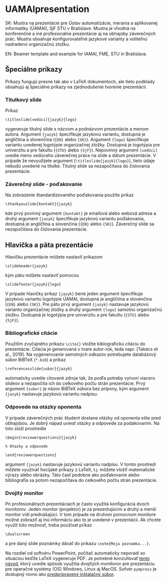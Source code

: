 # UAMAIpresentation

SK: Mustra na prezentácie pre Ústav automatizácie, merania a aplikovanej informatiky (ÚAMAI), SjF STU v Bratislave. Mustra je vhodná na konferenčné a iné profesionálne prezentácie aj na obhajoby záverečných prác. Mustra obsahuje konfigurovateľné jazykové varianty a voliteľnú nadradenú organizačnú zložku.

EN: Beamer template and example for IAMAI, FME, STU in Bratislava.


## Špeciálne príkazy

Príkazy fungujú presne tak ako v LaTeX dokumentoch, ale tieto podklady obsahujú aj špeciálne príkazy na zjednodušenie tvorenie prezentácií. 

### Titulkový slide

Príkaz
```
\titleslide[vedúci]{jazyk}{logo}
```
vygeneruje titulný slide s názvom a podnázvom prezentácie a menom autora. Argument `{jazyk}` špecifikuje jazykovú variantu, dostupná je angličtina a slovenčina (`{EN}` alebo `{SK}`). Argument `{logo}` špecifikuje variantu uvedenej logotýpie organizačnej zložky. Dostupná je logotýpia pre univerzitu a pre fakultu  (`{STU}` alebo `{SjF}`). Nepovinný argument `[vedúci]` uvedie meno vedúceho záverečnej práce na slide a dátum prezentácie. V prípade že nevyužijete argument (`\titleslide{jazyk}{logo}`), tieto údaje nebudú uvedené na titulke.  Titulný slide sa nezapočítava do číslovania prezentácie.

### Záverečný slide - poďakovanie

Na zobrazenie štandardizovaného poďakovania použite príkaz
```
\thankyouslide{kontakt}{jazyk}
```
kde prvý povinný argument `{kontakt}` je emailová alebo webová adresa a druhý argument `{jazyk}` špecifikuje jazykovú variantu poďakovania, dostupná je angličtina a slovenčina (`{EN}` alebo `{SK}`). Záverečný slide sa nezapočítava do číslovania prezentácie.

## Hlavička a päta prezentácie

Hlavičku prezentácie môžete nastaviť príkazom 
```
\slideheader{jazyk}
```
kým pätu môžete nastaviť pomocou 
```
\slidefooter{jazyk}{logo}   
```
V prípade hlavičky príkaz  `{jazyk}` berie jeden argument špecifikuje jazykovú variantu logotýpie ÚAMAI, dostupná je angličtina a slovenčina (`{EN}` alebo `{SK}`). Pre pätu prvý argument  `{jazyk}` nastavuje jazykovú variantu organizačnej zložky a druhý argument `{logo}` samotnú organizačnú zložku. Dostupná je logotýpia pre univerzitu a pre fakultu  (`{STU}` alebo `{SjF}`). 

### Bibliografické citácie

Použitím zvyčajného príkazu `\cite{}` vložíte biblografickú citáciu do prezentácie. Citácia je generovaná v tvare autor-rok, teda napr. [Takács et al., 2019]. Na vygenerovanie samotných odkazov potrebujete databázový súbor BiBTeX (`*.bib`) a príkaz
```
\referencesslide{subor}{jazyk}
```
automaticky uvedie citované zdroje tak, že podľa potreby vytvorí viacero slideov a nezapočíta ich do celkového počtu strán prezentácie. Prvý argument `{subor}` je názov BiBTeX súbora bez prípony, kým argument  `{jazyk}` nastavuje jazykovú variantu nadpisu.

### Odpovede na otázky oponenta

V prípade záverečných prác študent dostane otázky od oponenta ešte pred obhajobou. Je dobrý nápad uviesť otázky a odpovede za podakovaním. Na toto slúži prostredie
```
\begin{reviewerquestions}{jazyk}

% Otazky a odpovede

\end{reviewerquestions}

```
argument  `{jazyk}` nastavuje jazykovú variantu nadpisu. V tomto prostredí môžete využívať hocijaké príkazy z LaTeX, t.j. môžete vložiť matematické výrazy alebo obrázky. Táto časť podobne ako poďakovanie alebo bibliografia sa potom nezapočítava do celkového počtu strán prezentácie.

### Dvojitý monitor

Pri profesionálnych prezentáciach je často využitá konfigurácia dvoch monitorov. Jeden monitor (projektor) je za prezentujúcim a druhý a menší monitor vidí prednášajúci. V tom prípade na druhom pomocnom monitore možné zobraziť aj inú informáciu ako to je uvedené v prezentácii. Ak chcete využit túto možnosť, treba používat príkaz
```
\dualscreen
```
a pre daný slide poznámky dávať do príkazu `\note{Moja poznamka...}`.

Na rozdiel od softvéru PowerPoint, počítač automaticky neporadí so situáciou keďže LaTeX vygeneruje PDF. Je potrebné konzultovať [tento návod](https://www.scivision.dev/beamer-latex-dual-display-pdf-notes/), ktorý uvedie spôsob využitia dvojitých monitorov pre prezentáciu pre operačné systémy (OS) Windows, Linux aj MacOS. Sofvér `pympress` je dostupný rovno ako [predpripravený inštalačný súbor](https://github.com/Cimbali/pympress/releases/).





